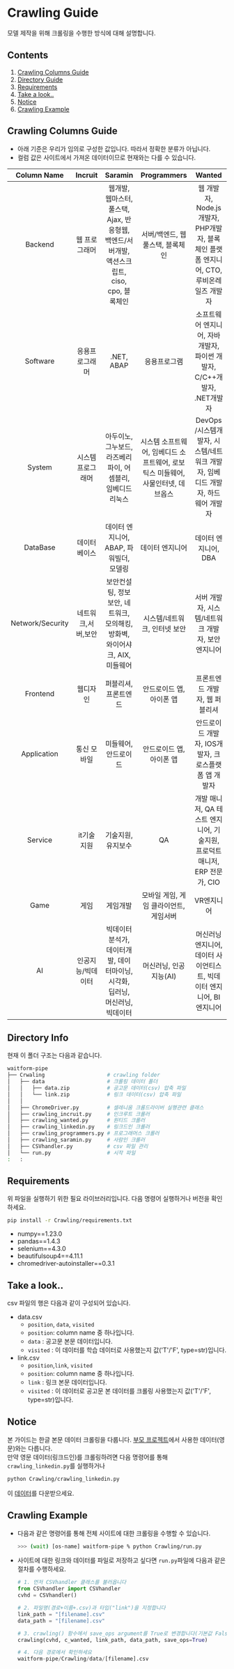 # Crawling Guide
모델 제작을 위해 크롤링을 수행한 방식에 대해 설명합니다.

## Contents
1. [Crawling Columns Guide](#crawling-columns-guide)  
2. [Directory Guide](#directory-guide)
3. [Requirements](#requirements)
4. [Take a look..](#take-a-look)
5. [Notice](#notice)
6. [Crawling Example](#crawling-example)

## Crawling Columns Guide
- 아래 기준은 우리가 임의로 구성한 값입니다. 따라서 정확한 분류가 아닙니다.
- 컬럼 값은 사이트에서 가져온 데이터이므로 현재와는 다를 수 있습니다.

|Column Name|Incruit|Saramin|Programmers|Wanted|
|:---------:|:-----:|:-----:|:---------:|:----:|
|Backend |웹 프로그래머 |웹개발, 웹마스터, 풀스택, Ajax, 반응형웹, 백엔드/서버개발, 액션스크립트, ciso, cpo, 블록체인 |서버/백엔드, 웹 풀스택, 블록체인 |웹 개발자, Node.js개발자, PHP개발자, 블록체인 플랫폼 엔지니어, CTO, 루비온레일즈 개발자 |
|Software |응용프로그래머 |.NET, ABAP |응용프로그램 |소프트웨어 엔지니어, 자바 개발자, 파이썬 개발자, C/C++개발자, .NET개발자 |
|System |시스템 프로그래머 |아두이노, 그누보드, 라즈베리파이, 어셈블리, 임베디드 리눅스 |시스템 소프트웨어, 임베디드 소프트웨어, 로보틱스 미들웨어, 사물인터넷, 데브옵스 |DevOps /시스템개발자, 시스템/네트워크 개발자, 임베디드 개발자, 하드웨어 개발자 |
|DataBase |데이터베이스 |데이터 엔지니어, ABAP, 파워빌더, 모델링 |데이터 엔지니어 |데이터 엔지니어, DBA |
|Network/Security |네트워크,서버,보안 |보안컨설팅, 정보보안, 네트워크, 모의해킹, 방화벽, 와이어샤크, AIX, 미들웨어 |시스템/네트워크, 인터넷 보안 |서버 개발자, 시스템/네트워크 개발자, 보안 엔지니어 |
|Frontend |웹디자인 |퍼블리셔, 프론트엔드 |안드로이드 앱, 아이폰 앱 |프론트엔드 개발자, 웹 퍼블리셔 |
|Application |통신 모바일 |미들웨어, 안드로이드 |안드로이드 앱, 아이폰 앱 |안드로이드 개발자, IOS개발자, 크로스플랫폼 앱 개발자 |
|Service |it기술지원 |기술지원, 유지보수 |QA |개발 매니저, QA 테스트 엔지니어, 기술지원, 프로덕트 매니저, ERP 전문가, CIO |
|Game |게임 |게임개발 |모바일 게임, 게임 클라이언트, 게임서버 |VR엔지니어 |
|AI |인공지능/빅데이터 |빅데이터분석가, 데이터개발, 데이터마이닝, 시각화, 딥러닝, 머신러닝, 빅데이터 |머신러닝, 인공지능(AI) |머신러닝 엔지니어, 데이터 사이언티스트, 빅데이터 엔지니어, BI 엔지니어 |

## Directory Info
현재 이 폴더 구조는 다음과 같습니다.
```bash
waitform-pipe
├── Crwaling                    # crawling folder
│   ├── data                    # 크롤링 데이터 폴더
│   │   ├── data.zip            # 공고문 데이터(csv) 압축 파일
│   │   └── link.zip            # 링크 데이터(csv) 압축 파일
│   │
│   ├── ChromeDriver.py         # 셀레니움 크롬드라이버 실행관련 클래스
│   ├── crawling_incruit.py     # 인크루트 크롤러
│   ├── crawling_wanted.py      # 원티드 크롤러
│   ├── crawling_linkedin.py    # 링크드인 크롤러
│   ├── crawling_programmers.py # 프로그래머스 크롤러
│   ├── crawling_saramin.py     # 사람인 크롤러
│   ├── CSVhandler.py           # csv 파일 관리
│   └── run.py                  # 시작 파일
:   :
```

## Requirements
위 파일을 실행하기 위한 필요 라이브러리입니다. 다음 명령어 실행하거나 버전을 확인하세요.
```bash
pip install -r Crawling/requirements.txt
```
- numpy==1.23.0
- pandas==1.4.3
- selenium==4.3.0
- beautifulsoup4==4.11.1
- chromedriver-autoinstaller==0.3.1

## Take a look..
csv 파일의 행은 다음과 같이 구성되어 있습니다.
- data.csv
  - `position`, `data`, `visited`
  - `position`: column name 중 하나입니다.
  - `data`    : 공고문 본문 데이터입니다.
  - `visited` : 이 데이터를 학습 데이터로 사용했는지 값('T'/'F', type=str)입니다. 
- link.csv
  - `position`,`link`, `visited`
  - `position`: column name 중 하나입니다.
  - `link`    : 링크 본문 데이터입니다.
  - `visited` : 이 데이터로 공고문 본 데이터를 크롤링 사용했는지 값('T'/'F', type=str)입니다. 

## Notice
본 가이드는 한글 본문 데이터 크롤링을 다룹니다. [부모 프로젝트](https://github.com/ALGO-LEARN/waitForm)에서 사용한 데이터(영문)와는 다릅니다.  
만약 영문 데이터(링크드인)를 크롤링하려면 다음 명령어를 통해 `crawling_linkedin.py`를 실행하거나
```bash
python Crawling/crawling_linkedin.py
```
이 [데이터](https://drive.google.com/file/d/1znx3eplfHFf8UcUX5Z-E9eDIG3cQzxQI/view?usp=sharing)를 다운받으세요.


## Crawling Example
- 다음과 같은 명령어를 통해 전체 사이트에 대한 크롤링을 수행할 수 있습니다.
  ```bash
  >>> (wait) [os-name] waitform-pipe % python Crawling/run.py
  ```
- 사이트에 대한 링크와 데이터를 파일로 저장하고 싶다면 `run.py`파일에 다음과 같은 절차를 수행하세요.
    ```python
    # 1. 먼저 CSVhandler 클래스를 불러옵니다
    from CSVhandler import CSVhandler
    cvhd = CSVhandler()

    # 2. 파일명(경로+이름+.csv)과 타입("link")을 지정합니다
    link_path = "[filename].csv"
    data_path = "[filename].csv"

    # 3. crawling() 함수에서 save_ops argument를 True로 변경합니다(기본값 False)
    crawling(cvhd, c_wanted, link_path, data_path, save_ops=True)

    # 4. 다음 경로에서 확인하세요
    waitform-pipe/Crawling/data/[filename].csv
    ```
